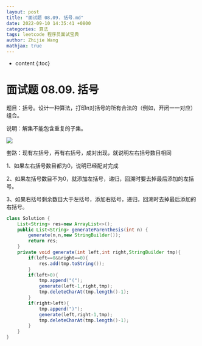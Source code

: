 ```yaml
---
layout: post
title: "面试题 08.09. 括号.md"
date: 2022-09-10 14:35:41 +0800
categories: 算法
tags: leetcode 程序员面试宝典
author: Zhijie Wang
mathjax: true
---
```



* content
{:toc}














# 面试题 08.09. 括号

题目：括号。设计一种算法，打印n对括号的所有合法的（例如，开闭一一对应）组合。

说明：解集不能包含重复的子集。

![](D:/下载/youdaonote-pull-master/youdaonote-pull-master/youdaonote/youdaonote-images/WEBRESOURCE57f82e5d76440f25bbd4d184c60cd0a7.png)

套路：现有左括号，再有右括号，成对出现，就说明左右括号数目相同

1、如果左右括号数目都为0，说明已经配对完成

2、如果左括号数目不为0，就添加左括号，递归，回溯时要去掉最后添加的左括号。

3、如果右括号剩余数目大于左括号，添加右括号，递归，回溯时去掉最后添加的右括号。

```java
class Solution {
    List<String> res=new ArrayList<>();
    public List<String> generateParenthesis(int n) {
        generate(n,n,new StringBuilder());
        return res;
    }
    private void generate(int left,int right,StringBuilder tmp){
        if(left==0&&right==0){
            res.add(tmp.toString());
        }
        if(left>0){
            tmp.append("(");
            generate(left-1,right,tmp);
            tmp.deleteCharAt(tmp.length()-1);
        }
        if(right>left){
            tmp.append(")");
            generate(left,right-1,tmp);
            tmp.deleteCharAt(tmp.length()-1);
        }
    }
}
```

